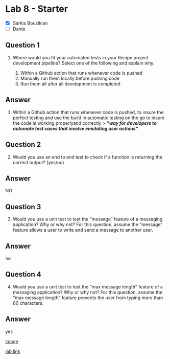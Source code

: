 # Lab 8 - Starter
 
 - [x] Sarkis Bouzikian
 - [ ] Dante

## Question 1

1. Where would you fit your automated tests in your Recipe project development pipeline? Select one of the following and explain why.

   1. Within a Github action that runs whenever code is pushed 
   2. Manually run them locally before pushing code
   3. Run them all after all development is completed

## Answer

1. Within a Github action that runs whenever code is pushed, to insure the perfect testing and use the build in automatic testing on the go to insure the code is working properlyand correctly 
*> **"way for developers to automate test cases that involve emulating user actions"***

## Question 2

2. Would you use an end to end test to check if a function is returning the correct output? (yes/no)

## Answer

NO

## Question 3

3. Would you use a unit test to test the “message” feature of a messaging application? Why or why not? For this question, assume the “message” feature allows a user to write and send a message to another user.

## Answer

no

## Question 4

4. Would you use a unit test to test the “max message length” feature of a messaging application? Why or why not? For this question, assume the “max message length” feature prevents the user from typing more than 80 characters.

## Answer

yes

[image](sc1.png)

[lab link]()